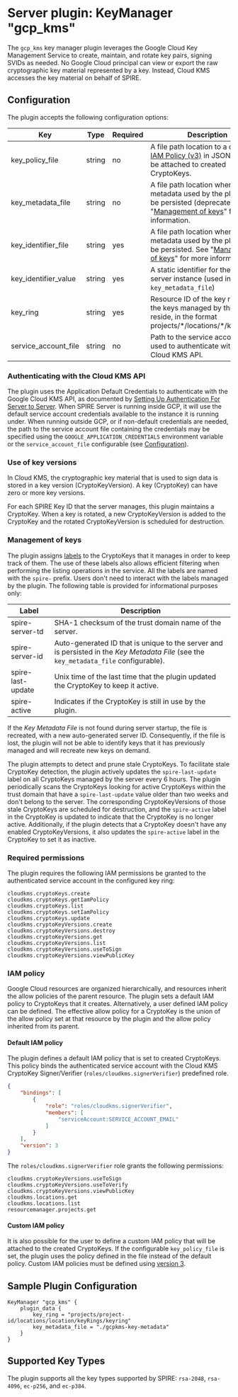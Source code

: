 # Server plugin: KeyManager "gcp_kms"

The `gcp_kms` key manager plugin leverages the Google Cloud Key Management
Service to create, maintain, and rotate key pairs, signing SVIDs as needed. No
Google Cloud principal can view or export the raw cryptographic key material
represented by a key. Instead, Cloud KMS accesses the key material on behalf of
SPIRE.

## Configuration

The plugin accepts the following configuration options:

| Key                  | Type   | Required | Description                                                                                                                                                                                    | Default                                                         |
|----------------------|--------|----------|------------------------------------------------------------------------------------------------------------------------------------------------------------------------------------------------|-----------------------------------------------------------------|
| key_policy_file      | string | no       | A file path location to a custom [IAM Policy (v3)](https://cloud.google.com/pubsub/docs/reference/rpc/google.iam.v1#google.iam.v1.Policy) in JSON format to be attached to created CryptoKeys. | ""                                                              |
| key_metadata_file    | string | no       | A file path location where key metadata used by the plugin will be persisted (deprecated). See "[Management of keys](#management-of-keys)" for more information.                               | ""                                                              |
| key_identifier_file  | string | yes      | A file path location where key metadata used by the plugin will be persisted. See "[Management of keys](#management-of-keys)" for more information.                                            | ""                                                              |
| key_identifier_value | string | yes      | A static identifier for the SPIRE server instance (used instead of `key_metadata_file`)                                                                                                        | ""                                                              |
| key_ring             | string | yes      | Resource ID of the key ring where the keys managed by this plugin reside, in the format projects/\*/locations/\*/keyRings/\*                                                                   | ""                                                              |
| service_account_file | string | no       | Path to the service account file used to authenticate with the Cloud KMS API.                                                                                                                  | Value of `GOOGLE_APPLICATION_CREDENTIALS` environment variable. |

### Authenticating with the Cloud KMS API

The plugin uses the Application Default Credentials to authenticate with the
Google Cloud KMS API, as documented by [Setting Up Authentication For Server to
Server](https://cloud.google.com/docs/authentication/production). When SPIRE
Server is running inside GCP, it will use the default service account
credentials available to the instance it is running under. When running outside
GCP, or if non-default credentials are needed, the path to the service account
file containing the credentials may be specified using the
`GOOGLE_APPLICATION_CREDENTIALS` environment variable or the
`service_account_file` configurable (see [Configuration](#configuration)).

### Use of key versions

In Cloud KMS, the cryptographic key material that is used to sign data is stored
in a key version (CryptoKeyVersion). A key (CryptoKey) can have zero or more key
versions.

For each SPIRE Key ID that the server manages, this plugin maintains a
CryptoKey. When a key is rotated, a new CryptoKeyVersion is added to the
CryptoKey and the rotated CryptoKeyVersion is scheduled for destruction.

### Management of keys

The plugin assigns
[labels](https://cloud.google.com/kms/docs/creating-managing-labels) to the
CryptoKeys that it manages in order to keep track of them. The use of these
labels also allows efficient filtering when performing the listing operations in
the service. All the labels are named with the `spire-` prefix.
Users don't need to interact with the labels managed by the plugin. The
following table is provided for informational purposes only:

| Label             | Description                                                                                                                            |
|-------------------|----------------------------------------------------------------------------------------------------------------------------------------|
| spire-server-td   | SHA-1 checksum of the trust domain name of the server.                                                                                 |
| spire-server-id   | Auto-generated ID that is unique to the server and is persisted in the _Key Metadata File_ (see the `key_metadata_file` configurable). |
| spire-last-update | Unix time of the last time that the plugin updated the CryptoKey to keep it active.                                                    |
| spire-active      | Indicates if the CryptoKey is still in use by the plugin.                                                                              |

If the _Key Metadata File_ is not found during server startup, the file is
recreated, with a new auto-generated server ID. Consequently, if the file is
lost, the plugin will not be able to identify keys that it has previously
managed and will recreate new keys on demand.

The plugin attempts to detect and prune stale CryptoKeys. To facilitate stale
CryptoKey detection, the plugin actively updates the `spire-last-update` label
on all CryptoKeys managed by the server every 6 hours. The plugin periodically
scans the CryptoKeys looking for active CryptoKeys within the trust domain that
have a `spire-last-update` value older than two weeks and don't belong to the
server. The corresponding CryptoKeyVersions of those stale CryptoKeys are
scheduled for destruction, and the `spire-active` label in the CryptoKey is
updated to indicate that the CryptoKey is no longer active. Additionally, if
the plugin detects that a CryptoKey doesn't have any enabled CryptoKeyVersions,
it also updates the `spire-active` label in the CryptoKey to set it as inactive.

### Required permissions

The plugin requires the following IAM permissions be granted to the
authenticated service account in the configured key ring:

```text
cloudkms.cryptoKeys.create
cloudkms.cryptoKeys.getIamPolicy
cloudkms.cryptoKeys.list
cloudkms.cryptoKeys.setIamPolicy
cloudkms.cryptoKeys.update
cloudkms.cryptoKeyVersions.create
cloudkms.cryptoKeyVersions.destroy
cloudkms.cryptoKeyVersions.get
cloudkms.cryptoKeyVersions.list
cloudkms.cryptoKeyVersions.useToSign
cloudkms.cryptoKeyVersions.viewPublicKey
```

### IAM policy

Google Cloud resources are organized hierarchically, and resources inherit the
allow policies of the parent resource. The plugin sets a default IAM policy to
CryptoKeys that it creates. Alternatively, a user defined IAM policy can be
defined.
The effective allow policy for a CryptoKey is the union of the allow policy set
at that resource by the plugin and the allow policy inherited from its parent.

#### Default IAM policy

The plugin defines a default IAM policy that is set to created CryptoKeys. This
policy binds the authenticated service account with the Cloud KMS CryptoKey
Signer/Verifier (`roles/cloudkms.signerVerifier`) predefined role.

```json
{
    "bindings": [
        {
            "role": "roles/cloudkms.signerVerifier",
            "members": [
                "serviceAccount:SERVICE_ACCOUNT_EMAIL"
            ]
        }
    ],
    "version": 3
}

```

The `roles/cloudkms.signerVerifier` role grants the following permissions:

```text
cloudkms.cryptoKeyVersions.useToSign
cloudkms.cryptoKeyVersions.useToVerify
cloudkms.cryptoKeyVersions.viewPublicKey
cloudkms.locations.get
cloudkms.locations.list
resourcemanager.projects.get
```

#### Custom IAM policy

It is also possible for the user to define a custom IAM policy that will be
attached to the created CryptoKeys. If the configurable `key_policy_file` is
set, the plugin uses the policy defined in the file instead of the default
policy.
Custom IAM policies must be defined using
[version 3](https://cloud.google.com/iam/docs/policies#versions).

## Sample Plugin Configuration

```hcl
KeyManager "gcp_kms" {
    plugin_data {        
        key_ring = "projects/project-id/locations/location/keyRings/keyring"
        key_metadata_file = "./gcpkms-key-metadata"
    }
}
```

## Supported Key Types

The plugin supports all the key types supported by SPIRE: `rsa-2048`,
`rsa-4096`, `ec-p256`, and `ec-p384`.
